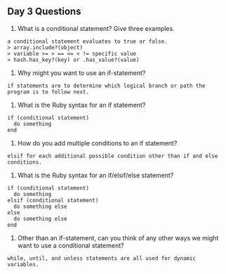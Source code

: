 ## Day 3 Questions

1. What is a conditional statement? Give three examples.
```
a conditional statement evaluates to true or false.
> array.include?(object)
> variable >= > == <= < != specific value
> hash.has_key?(key) or .has_value?(value)
```

1. Why might you want to use an if-statement?
```
if statements are to determine which logical branch or path the program is to follow next.
```

1. What is the Ruby syntax for an if statement?
```
if (conditional statement)
  do something
end
```

1. How do you add multiple conditions to an if statement?
```
elsif for each additional possible condition other than if and else conditions.
```

1. What is the Ruby syntax for an if/elsif/else statement?
```
if (conditional statement)
  do something
elsif (conditional statement)
  do something else
else
  do something else
end
```

1. Other than an if-statement, can you think of any other ways we might want to use a conditional statement?
```
while, until, and unless statements are all used for dynamic variables.
```

